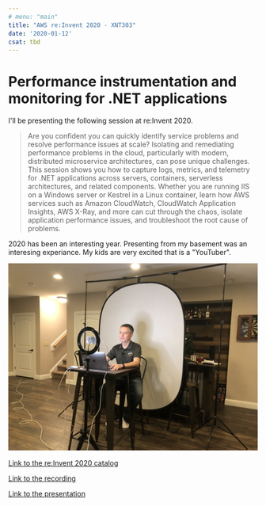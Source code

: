 ```yaml
---
# menu: "main"
title: "AWS re:Invent 2020 - XNT303"
date: '2020-01-12'
csat: tbd
---
```

# Performance instrumentation and monitoring for .NET applications

I'll be presenting the following session at re:Invent 2020.

> Are you confident you can quickly identify service problems and resolve performance issues at scale? Isolating and remediating performance problems in the cloud, particularly with modern, distributed microservice architectures, can pose unique challenges. This session shows you how to capture logs, metrics, and telemetry for .NET applications across servers, containers, serverless architectures, and related components. Whether you are running IIS on a Windows server or Kestrel in a Linux container, learn how AWS services such as Amazon CloudWatch, CloudWatch Application Insights, AWS X-Ray, and more can cut through the chaos, isolate application performance issues, and troubleshoot the root cause of problems.

2020 has been an interesting year. Presenting from my basement was an interesing experiance. My kids are very excited that is a "YouTuber".

![xnt303](xnt303.jpeg)

[Link to the re:Invent 2020 catalog](https://virtual.awsevents.com/media/0_u2kqp51w)

[Link to the recording](https://www.youtube.com/watch?v=EuMeijBXBFo)

[Link to the presentation](https://tbd)
